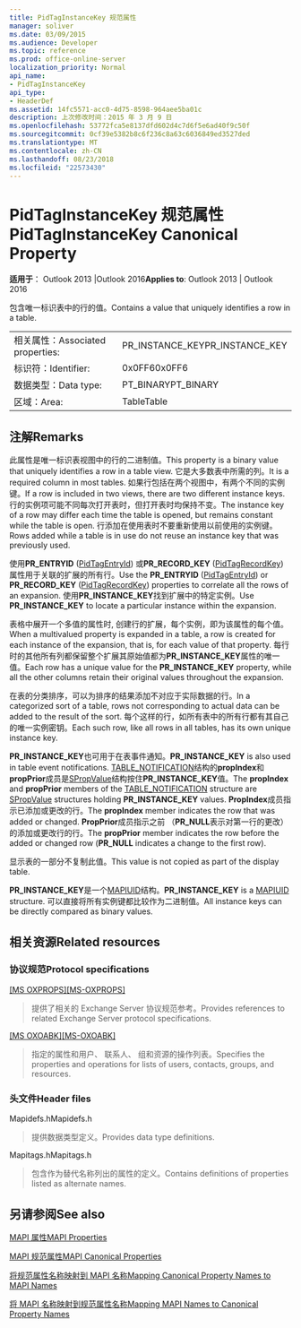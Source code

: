 ```yaml
---
title: PidTagInstanceKey 规范属性
manager: soliver
ms.date: 03/09/2015
ms.audience: Developer
ms.topic: reference
ms.prod: office-online-server
localization_priority: Normal
api_name:
- PidTagInstanceKey
api_type:
- HeaderDef
ms.assetid: 14fc5571-acc0-4d75-8598-964aee5ba01c
description: 上次修改时间：2015 年 3 月 9 日
ms.openlocfilehash: 53772fca5e8137dfd602d4c7d6f5e6ad40f9c50f
ms.sourcegitcommit: 0cf39e5382b8c6f236c8a63c6036849ed3527ded
ms.translationtype: MT
ms.contentlocale: zh-CN
ms.lasthandoff: 08/23/2018
ms.locfileid: "22573430"
---
```

# <a name="pidtaginstancekey-canonical-property"></a><span data-ttu-id="f9e80-103">PidTagInstanceKey 规范属性</span><span class="sxs-lookup"><span data-stu-id="f9e80-103">PidTagInstanceKey Canonical Property</span></span>

  
  
<span data-ttu-id="f9e80-104">**适用于**： Outlook 2013 |Outlook 2016</span><span class="sxs-lookup"><span data-stu-id="f9e80-104">**Applies to**: Outlook 2013 | Outlook 2016</span></span> 
  
<span data-ttu-id="f9e80-105">包含唯一标识表中的行的值。</span><span class="sxs-lookup"><span data-stu-id="f9e80-105">Contains a value that uniquely identifies a row in a table.</span></span> 
  
|||
|:-----|:-----|
|<span data-ttu-id="f9e80-106">相关属性：</span><span class="sxs-lookup"><span data-stu-id="f9e80-106">Associated properties:</span></span>  <br/> |<span data-ttu-id="f9e80-107">PR_INSTANCE_KEY</span><span class="sxs-lookup"><span data-stu-id="f9e80-107">PR_INSTANCE_KEY</span></span>  <br/> |
|<span data-ttu-id="f9e80-108">标识符：</span><span class="sxs-lookup"><span data-stu-id="f9e80-108">Identifier:</span></span>  <br/> |<span data-ttu-id="f9e80-109">0x0FF6</span><span class="sxs-lookup"><span data-stu-id="f9e80-109">0x0FF6</span></span>  <br/> |
|<span data-ttu-id="f9e80-110">数据类型：</span><span class="sxs-lookup"><span data-stu-id="f9e80-110">Data type:</span></span>  <br/> |<span data-ttu-id="f9e80-111">PT_BINARY</span><span class="sxs-lookup"><span data-stu-id="f9e80-111">PT_BINARY</span></span>  <br/> |
|<span data-ttu-id="f9e80-112">区域：</span><span class="sxs-lookup"><span data-stu-id="f9e80-112">Area:</span></span>  <br/> |<span data-ttu-id="f9e80-113">Table</span><span class="sxs-lookup"><span data-stu-id="f9e80-113">Table</span></span>  <br/> |
   
## <a name="remarks"></a><span data-ttu-id="f9e80-114">注解</span><span class="sxs-lookup"><span data-stu-id="f9e80-114">Remarks</span></span>

<span data-ttu-id="f9e80-115">此属性是唯一标识表视图中的行的二进制值。</span><span class="sxs-lookup"><span data-stu-id="f9e80-115">This property is a binary value that uniquely identifies a row in a table view.</span></span> <span data-ttu-id="f9e80-116">它是大多数表中所需的列。</span><span class="sxs-lookup"><span data-stu-id="f9e80-116">It is a required column in most tables.</span></span> <span data-ttu-id="f9e80-117">如果行包括在两个视图中，有两个不同的实例键。</span><span class="sxs-lookup"><span data-stu-id="f9e80-117">If a row is included in two views, there are two different instance keys.</span></span> <span data-ttu-id="f9e80-118">行的实例项可能不同每次打开表时，但打开表时均保持不变。</span><span class="sxs-lookup"><span data-stu-id="f9e80-118">The instance key of a row may differ each time the table is opened, but remains constant while the table is open.</span></span> <span data-ttu-id="f9e80-119">行添加在使用表时不要重新使用以前使用的实例键。</span><span class="sxs-lookup"><span data-stu-id="f9e80-119">Rows added while a table is in use do not reuse an instance key that was previously used.</span></span> 
  
<span data-ttu-id="f9e80-120">使用**PR_ENTRYID** ([PidTagEntryId](pidtagentryid-canonical-property.md)) 或**PR_RECORD_KEY** ([PidTagRecordKey](pidtagrecordkey-canonical-property.md)) 属性用于关联的扩展的所有行。</span><span class="sxs-lookup"><span data-stu-id="f9e80-120">Use the **PR_ENTRYID** ([PidTagEntryId](pidtagentryid-canonical-property.md)) or **PR_RECORD_KEY** ([PidTagRecordKey](pidtagrecordkey-canonical-property.md)) properties to correlate all the rows of an expansion.</span></span> <span data-ttu-id="f9e80-121">使用**PR_INSTANCE_KEY**找到扩展中的特定实例。</span><span class="sxs-lookup"><span data-stu-id="f9e80-121">Use **PR_INSTANCE_KEY** to locate a particular instance within the expansion.</span></span> 
  
<span data-ttu-id="f9e80-122">表格中展开一个多值的属性时, 创建行的扩展，每个实例，即为该属性的每个值。</span><span class="sxs-lookup"><span data-stu-id="f9e80-122">When a multivalued property is expanded in a table, a row is created for each instance of the expansion, that is, for each value of that property.</span></span> <span data-ttu-id="f9e80-123">每行时的其他所有列都保留整个扩展其原始值都为**PR_INSTANCE_KEY**属性的唯一值。</span><span class="sxs-lookup"><span data-stu-id="f9e80-123">Each row has a unique value for the **PR_INSTANCE_KEY** property, while all the other columns retain their original values throughout the expansion.</span></span> 
  
<span data-ttu-id="f9e80-124">在表的分类排序，可以为排序的结果添加不对应于实际数据的行。</span><span class="sxs-lookup"><span data-stu-id="f9e80-124">In a categorized sort of a table, rows not corresponding to actual data can be added to the result of the sort.</span></span> <span data-ttu-id="f9e80-125">每个这样的行，如所有表中的所有行都有其自己的唯一实例密钥。</span><span class="sxs-lookup"><span data-stu-id="f9e80-125">Each such row, like all rows in all tables, has its own unique instance key.</span></span> 
  
 <span data-ttu-id="f9e80-126">**PR_INSTANCE_KEY**也可用于在表事件通知。</span><span class="sxs-lookup"><span data-stu-id="f9e80-126">**PR_INSTANCE_KEY** is also used in table event notifications.</span></span> <span data-ttu-id="f9e80-127">[TABLE_NOTIFICATION](table_notification.md)结构的**propIndex**和**propPrior**成员是[SPropValue](spropvalue.md)结构按住**PR_INSTANCE_KEY**值。</span><span class="sxs-lookup"><span data-stu-id="f9e80-127">The **propIndex** and **propPrior** members of the [TABLE_NOTIFICATION](table_notification.md) structure are [SPropValue](spropvalue.md) structures holding **PR_INSTANCE_KEY** values.</span></span> <span data-ttu-id="f9e80-128">**PropIndex**成员指示已添加或更改的行。</span><span class="sxs-lookup"><span data-stu-id="f9e80-128">The **propIndex** member indicates the row that was added or changed.</span></span> <span data-ttu-id="f9e80-129">**PropPrior**成员指示之前 （**PR_NULL**表示对第一行的更改） 的添加或更改行的行。</span><span class="sxs-lookup"><span data-stu-id="f9e80-129">The **propPrior** member indicates the row before the added or changed row (**PR_NULL** indicates a change to the first row).</span></span> 
  
<span data-ttu-id="f9e80-130">显示表的一部分不复制此值。</span><span class="sxs-lookup"><span data-stu-id="f9e80-130">This value is not copied as part of the display table.</span></span> 
  
 <span data-ttu-id="f9e80-131">**PR_INSTANCE_KEY**是一个[MAPIUID](mapiuid.md)结构。</span><span class="sxs-lookup"><span data-stu-id="f9e80-131">**PR_INSTANCE_KEY** is a [MAPIUID](mapiuid.md) structure.</span></span> <span data-ttu-id="f9e80-132">可以直接将所有实例键都比较作为二进制值。</span><span class="sxs-lookup"><span data-stu-id="f9e80-132">All instance keys can be directly compared as binary values.</span></span> 
  
## <a name="related-resources"></a><span data-ttu-id="f9e80-133">相关资源</span><span class="sxs-lookup"><span data-stu-id="f9e80-133">Related resources</span></span>

### <a name="protocol-specifications"></a><span data-ttu-id="f9e80-134">协议规范</span><span class="sxs-lookup"><span data-stu-id="f9e80-134">Protocol specifications</span></span>

<span data-ttu-id="f9e80-135">[[MS OXPROPS]](http://msdn.microsoft.com/library/f6ab1613-aefe-447d-a49c-18217230b148%28Office.15%29.aspx)</span><span class="sxs-lookup"><span data-stu-id="f9e80-135">[[MS-OXPROPS]](http://msdn.microsoft.com/library/f6ab1613-aefe-447d-a49c-18217230b148%28Office.15%29.aspx)</span></span>
  
> <span data-ttu-id="f9e80-136">提供了相关的 Exchange Server 协议规范参考。</span><span class="sxs-lookup"><span data-stu-id="f9e80-136">Provides references to related Exchange Server protocol specifications.</span></span>
    
<span data-ttu-id="f9e80-137">[[MS OXOABK]](http://msdn.microsoft.com/library/f4cf9b4c-9232-4506-9e71-2270de217614%28Office.15%29.aspx)</span><span class="sxs-lookup"><span data-stu-id="f9e80-137">[[MS-OXOABK]](http://msdn.microsoft.com/library/f4cf9b4c-9232-4506-9e71-2270de217614%28Office.15%29.aspx)</span></span>
  
> <span data-ttu-id="f9e80-138">指定的属性和用户、 联系人、 组和资源的操作列表。</span><span class="sxs-lookup"><span data-stu-id="f9e80-138">Specifies the properties and operations for lists of users, contacts, groups, and resources.</span></span>
    
### <a name="header-files"></a><span data-ttu-id="f9e80-139">头文件</span><span class="sxs-lookup"><span data-stu-id="f9e80-139">Header files</span></span>

<span data-ttu-id="f9e80-140">Mapidefs.h</span><span class="sxs-lookup"><span data-stu-id="f9e80-140">Mapidefs.h</span></span>
  
> <span data-ttu-id="f9e80-141">提供数据类型定义。</span><span class="sxs-lookup"><span data-stu-id="f9e80-141">Provides data type definitions.</span></span>
    
<span data-ttu-id="f9e80-142">Mapitags.h</span><span class="sxs-lookup"><span data-stu-id="f9e80-142">Mapitags.h</span></span>
  
> <span data-ttu-id="f9e80-143">包含作为替代名称列出的属性的定义。</span><span class="sxs-lookup"><span data-stu-id="f9e80-143">Contains definitions of properties listed as alternate names.</span></span>
    
## <a name="see-also"></a><span data-ttu-id="f9e80-144">另请参阅</span><span class="sxs-lookup"><span data-stu-id="f9e80-144">See also</span></span>



[<span data-ttu-id="f9e80-145">MAPI 属性</span><span class="sxs-lookup"><span data-stu-id="f9e80-145">MAPI Properties</span></span>](mapi-properties.md)
  
[<span data-ttu-id="f9e80-146">MAPI 规范属性</span><span class="sxs-lookup"><span data-stu-id="f9e80-146">MAPI Canonical Properties</span></span>](mapi-canonical-properties.md)
  
[<span data-ttu-id="f9e80-147">将规范属性名称映射到 MAPI 名称</span><span class="sxs-lookup"><span data-stu-id="f9e80-147">Mapping Canonical Property Names to MAPI Names</span></span>](mapping-canonical-property-names-to-mapi-names.md)
  
[<span data-ttu-id="f9e80-148">将 MAPI 名称映射到规范属性名称</span><span class="sxs-lookup"><span data-stu-id="f9e80-148">Mapping MAPI Names to Canonical Property Names</span></span>](mapping-mapi-names-to-canonical-property-names.md)

